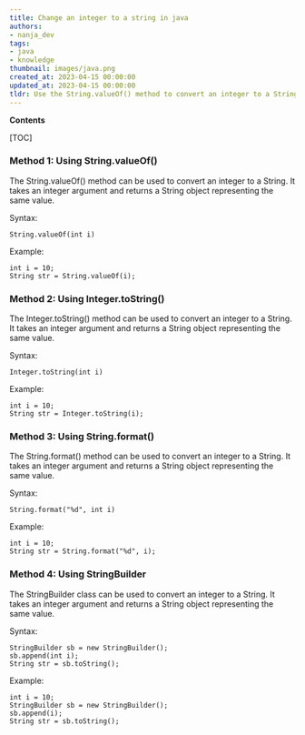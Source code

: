 ```yaml
---
title: Change an integer to a string in java
authors:
- nanja_dev
tags:
- java
- knowledge
thumbnail: images/java.png
created_at: 2023-04-15 00:00:00
updated_at: 2023-04-15 00:00:00
tldr: Use the String.valueOf() method to convert an integer to a String.
---
```


**Contents**

[TOC]

### Method 1: Using String.valueOf()

The String.valueOf() method can be used to convert an integer to a String. It takes an integer argument and returns a String object representing the same value.

Syntax:
```
String.valueOf(int i)
```

Example:
```
int i = 10;
String str = String.valueOf(i);
```

### Method 2: Using Integer.toString()

The Integer.toString() method can be used to convert an integer to a String. It takes an integer argument and returns a String object representing the same value.

Syntax:
```
Integer.toString(int i)
```

Example:
```
int i = 10;
String str = Integer.toString(i);
```

### Method 3: Using String.format()

The String.format() method can be used to convert an integer to a String. It takes an integer argument and returns a String object representing the same value.

Syntax:
```
String.format("%d", int i)
```

Example:
```
int i = 10;
String str = String.format("%d", i);
```

### Method 4: Using StringBuilder

The StringBuilder class can be used to convert an integer to a String. It takes an integer argument and returns a String object representing the same value.

Syntax:
```
StringBuilder sb = new StringBuilder();
sb.append(int i);
String str = sb.toString();
```

Example:
```
int i = 10;
StringBuilder sb = new StringBuilder();
sb.append(i);
String str = sb.toString();
```
